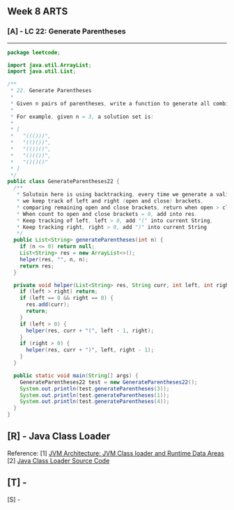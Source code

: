 ## Week 8 ARTS

### [A] - LC 22: Generate Parentheses
---
```java
package leetcode;

import java.util.ArrayList;
import java.util.List;

/**
 * 22. Generate Parentheses
 *
 * Given n pairs of parentheses, write a function to generate all combinations of well-formed parentheses.
 *
 * For example, given n = 3, a solution set is:
 *
 * [
 *   "((()))",
 *   "(()())",
 *   "(())()",
 *   "()(())",
 *   "()()()"
 * ]
 */
public class GenerateParentheses22 {
  /**
   * Solutoin here is using backtracking, every time we generate a valid sequence,
   * we keep track of left and right (open and close) brackets, 
   * comparing remaining open and close brackets, return when open > close. 
   * When count to open and close brackets = 0, add into res.
   * Keep tracking of left, left > 0, add "(" into current String,
   * Keep tracking right, right > 0, add ")" into current String
   */
  public List<String> generateParentheses(int n) {
    if (n <= 0) return null;
    List<String> res = new ArrayList<>();
    helper(res, "", n, n);
    return res;
  }

  private void helper(List<String> res, String curr, int left, int right) {
    if (left > right) return;
    if (left == 0 && right == 0) {
      res.add(curr);
      return;
    }
    if (left > 0) {
      helper(res, curr + "(", left - 1, right);
    }
    if (right > 0) {
      helper(res, curr + ")", left, right - 1);
    }
  }

  public static void main(String[] args) {
    GenerateParentheses22 test = new GenerateParentheses22();
    System.out.println(test.generateParentheses(3));
    System.out.println(test.generateParentheses(1));
    System.out.println(test.generateParentheses(4));
  }
}
```
[R] - Java Class Loader
---


Reference:
[1] [JVM Architecture: JVM Class loader and Runtime Data Areas](https://www.javacodegeeks.com/2018/04/jvm-architecture-jvm-class-loader-and-runtime-data-areas.html)
[2] [Java Class Loader Source Code](https://github.com/frohoff/jdk8u-jdk/blob/master/src/share/classes/java/lang/ClassLoader.java#L64)

[T] - 
---

[S] - 
